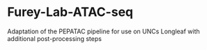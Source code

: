 # Furey-Lab-ATAC-seq
Adaptation of the PEPATAC pipeline for use on UNCs Longleaf with additional post-processing steps
